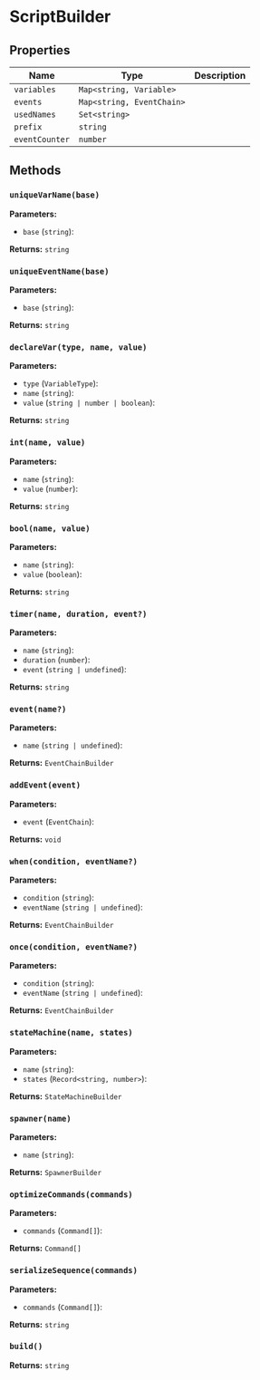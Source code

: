 # ScriptBuilder

## Properties

| Name | Type | Description |
|------|------|-------------|
| `variables` | `Map<string, Variable>` |  |
| `events` | `Map<string, EventChain>` |  |
| `usedNames` | `Set<string>` |  |
| `prefix` | `string` |  |
| `eventCounter` | `number` |  |

## Methods

### `uniqueVarName(base)`

**Parameters:**

- `base` (`string`): 

**Returns:** `string`

### `uniqueEventName(base)`

**Parameters:**

- `base` (`string`): 

**Returns:** `string`

### `declareVar(type, name, value)`

**Parameters:**

- `type` (`VariableType`): 
- `name` (`string`): 
- `value` (`string | number | boolean`): 

**Returns:** `string`

### `int(name, value)`

**Parameters:**

- `name` (`string`): 
- `value` (`number`): 

**Returns:** `string`

### `bool(name, value)`

**Parameters:**

- `name` (`string`): 
- `value` (`boolean`): 

**Returns:** `string`

### `timer(name, duration, event?)`

**Parameters:**

- `name` (`string`): 
- `duration` (`number`): 
- `event` (`string | undefined`): 

**Returns:** `string`

### `event(name?)`

**Parameters:**

- `name` (`string | undefined`): 

**Returns:** `EventChainBuilder`

### `addEvent(event)`

**Parameters:**

- `event` (`EventChain`): 

**Returns:** `void`

### `when(condition, eventName?)`

**Parameters:**

- `condition` (`string`): 
- `eventName` (`string | undefined`): 

**Returns:** `EventChainBuilder`

### `once(condition, eventName?)`

**Parameters:**

- `condition` (`string`): 
- `eventName` (`string | undefined`): 

**Returns:** `EventChainBuilder`

### `stateMachine(name, states)`

**Parameters:**

- `name` (`string`): 
- `states` (`Record<string, number>`): 

**Returns:** `StateMachineBuilder`

### `spawner(name)`

**Parameters:**

- `name` (`string`): 

**Returns:** `SpawnerBuilder`

### `optimizeCommands(commands)`

**Parameters:**

- `commands` (`Command[]`): 

**Returns:** `Command[]`

### `serializeSequence(commands)`

**Parameters:**

- `commands` (`Command[]`): 

**Returns:** `string`

### `build()`

**Returns:** `string`

